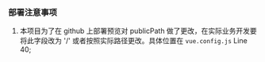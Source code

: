 ### 部署注意事项

1. 本项目为了在 github 上部署预览对 publicPath 做了更改，在实际业务开发要将此字段改为 '/' 或者按照实际路径更改。具体位置在 `vue.config.js` Line 40;
